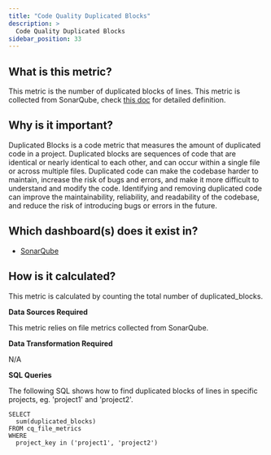 ```yaml
---
title: "Code Quality Duplicated Blocks"
description: >
  Code Quality Duplicated Blocks
sidebar_position: 33
---
```


## What is this metric?

This metric is the number of duplicated blocks of lines. This metric is collected from SonarQube, check [this doc](https://docs.sonarqube.org/latest/user-guide/metric-definitions/#duplications) for detailed definition.

## Why is it important?

Duplicated Blocks is a code metric that measures the amount of duplicated code in a project. Duplicated blocks are sequences of code that are identical or nearly identical to each other, and can occur within a single file or across multiple files. Duplicated code can make the codebase harder to maintain, increase the risk of bugs and errors, and make it more difficult to understand and modify the code. Identifying and removing duplicated code can improve the maintainability, reliability, and readability of the codebase, and reduce the risk of introducing bugs or errors in the future.

## Which dashboard(s) does it exist in?

- [SonarQube](/livedemo/DataSources/SonarQube)

## How is it calculated?

This metric is calculated by counting the total number of duplicated_blocks.

<b>Data Sources Required</b>

This metric relies on file metrics collected from SonarQube.

<b>Data Transformation Required</b>

N/A

<b>SQL Queries</b>

The following SQL shows how to find duplicated blocks of lines in specific projects, eg. 'project1' and 'project2'.

```
SELECT
  sum(duplicated_blocks)
FROM cq_file_metrics
WHERE
  project_key in ('project1', 'project2')
```
